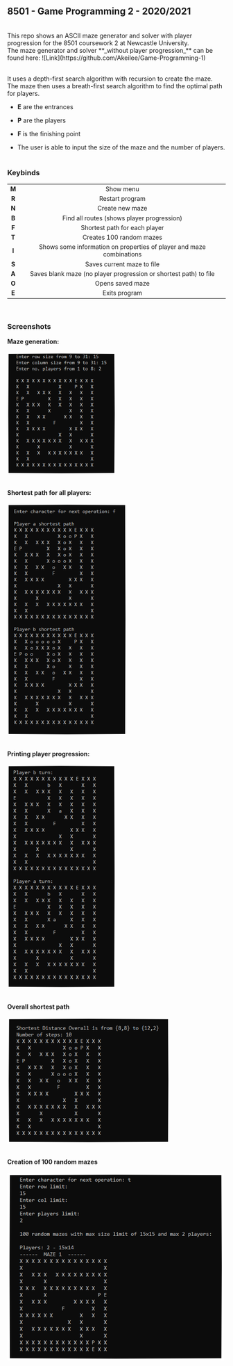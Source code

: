 ## 8501 - Game Programming 2 - 2020/2021
<br />
This repo shows an ASCII maze generator and solver with player progression for the 8501 coursework 2 at Newcastle University. <br />
The maze generator and solver **_without player progression_** can be found here: 
![Link](https://github.com/Akeilee/Game-Programming-1)
<br /><br />

It uses a depth-first search algorithm with recursion to create the maze.<br />
The maze then uses a breath-first search algorithm to find the optimal path for players.

- **E** are the entrances
- **P** are the players
- **F** is the finishing point

- The user is able to input the size of the maze and the number of players.
<br /><br />

### Keybinds
| | |
| :---: | :---: |
| **M** | Show menu |
| **R** | Restart program |
| **N** | Create new maze|
| **B** | Find all routes (shows player progression) |
| **F** | Shortest path for each player |
| **T** | Creates 100 random mazes |
| **I** | Shows some information on properties of player and maze combinations |
| **S** | Saves current maze to file |
| **A** | Saves blank maze (no player progression or shortest path) to file |
| **O** | Opens saved maze |
| **E** | Exits program |
<br />

### Screenshots

**Maze generation:**<br /><br />
<a name = "mazeGenerate"><img src="https://github.com/Akeilee/Game-Programming-2/blob/main/Screenshots/createMaze.PNG" width = "250"></a> <br /><br />

**Shortest path for all players:**<br /><br />
<a name = "shortPath"><img src="https://github.com/Akeilee/Game-Programming-2/blob/main/Screenshots/shortestPath.PNG" width = "275"></a> <br /><br />

**Printing player progression:**<br /><br />
<a name = "playerProgress"><img src="https://github.com/Akeilee/Game-Programming-2/blob/main/Screenshots/playerProgress.PNG" width = "250"></a> <br /><br />

**Overall shortest path**<br /><br />
<a name = "overallShort"><img src="https://github.com/Akeilee/Game-Programming-2/blob/main/Screenshots/overallShort.PNG" width = "375"></a> <br /><br />

**Creation of 100 random mazes**<br /><br />
<a name = "mazeAnalysis"><img src="https://github.com/Akeilee/Game-Programming-2/blob/main/Screenshots/mazeAnalysis2.PNG" width = "500"></a> <br /><br />
